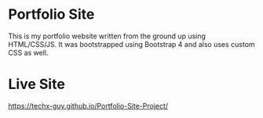 # Portfolio Site
This is my portfolio website written from the ground up using HTML/CSS/JS. It was bootstrapped using Bootstrap 4 and also uses custom CSS as well.

# Live Site
https://techx-guy.github.io/Portfolio-Site-Project/
